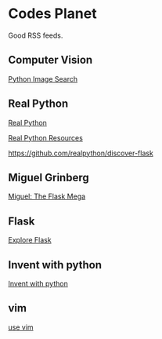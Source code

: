 Codes Planet
============

Good RSS feeds.

## Computer Vision

[Python Image Search](http://www.pyimagesearch.com)

## Real Python

[Real Python](https://realpython.com/)

[Real Python Resources](https://realpython.com/resources)

https://github.com/realpython/discover-flask

## Miguel Grinberg

[Miguel: The Flask Mega](http://blog.miguelgrinberg.com)

## Flask

[Explore Flask](https://exploreflask.com/)

## Invent with python

[Invent with python](http://inventwithpython.com/blog/)

## vim

[use vim](http://usevim.com/)
